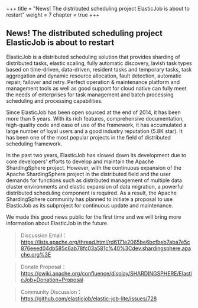 
+++
title = "News! The distributed scheduling project ElasticJob is about to restart"
weight = 7
chapter = true
+++

## News! The distributed scheduling project ElasticJob is about to restart

ElasticJob is a distributed scheduling solution that provides sharding of distributed tasks, elastic scaling, fully automatic discovery, lavish task types based on time-driven, data-driven, resident tasks and temporary tasks, task aggregation and dynamic resource allocation, fault detection, automatic repair, failover and retry. Perfect operation & maintenance platform and management tools as well as good support for cloud native can fully meet the needs of enterprises for task management and batch processing scheduling and processing capabilities.

Since ElasticJob has been open sourced at the end of 2014, it has been more than 5 years. With its rich features, comprehensive documentation, high-quality code and ease of use of the framework, it has accumulated a large number of loyal users and a good industry reputation (5.8K star). It has been one of the most popular projects in the field of distributed scheduling framework.

In the past two years, ElasticJob has slowed down its development due to core developers' efforts to develop and maintain the Apache ShardingSphere project. However, with the continuous expansion of the Apache ShardingSphere project in the distributed field and the user demands for functions such as distributed management of multiple data cluster environments and elastic expansion of data migration, a powerful distributed scheduling component is required. As a result, the Apache ShardingSphere community has planned to initiate a proposal to use ElasticJob as its subproject for continuous update and maintenance.

We made this good news public for the first time and we will bring more information about ElasticJob in the future.

> Discussion Email：
https://lists.apache.org/thread.html/rd6171e2065be6bcfbeb7aba7e5c876eeed04db585c6ab78fc03a581c%40%3Cdev.shardingsphere.apache.org%3E


> Donate Proposal：
<br>https://cwiki.apache.org/confluence/display/SHARDINGSPHERE/ElasticJob+Donation+Proposal

> Community Discussion：
<br>https://github.com/elasticjob/elastic-job-lite/issues/728
